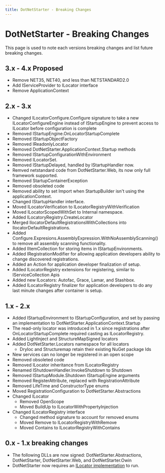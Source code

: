 ```yaml
---
title: DotNetStarter - Breaking Changes
---
```

# DotNetStarter - Breaking Changes

This page is used to note each versions breaking changes and list future breaking changes.

## 3.x - 4.x Proposed

* Remove NET35, NET40, and less than NETSTANDARD2.0
* Add IServiceProvider to ILocator interface
* Remove ApplicationContext

## 2.x - 3.x
* Changed ILocatorConfigure.Configure signature to take a new ILocatorConfigureEngine instead of IStartupEngine to prevent access to ILocator before configuration is complete
* Removed IStartupEngine.OnLocatorStartupComplete
* Removed IStartupObjectFactory
* Removed IReadonlyLocator
* Removed DotNetStarter.ApplicationContext.Startup methods
* Removed IStartupConfigurationWithEnvironment
* Removed ILocatorSet.
* Removed IStartupDelayed, handled by IStartupHandler now.
* Remved netstandard code from DotNetStarter.Web, its now only full framework supported.
* Removed StartupContainerException
* Removed obsoleted code
* Removed ability to set Import<T> when StartupBuilder isn't using the applicationContext.
* Changed IStartupHandler interface.
* Moved ILocatorVerification to ILocatorRegistryWithVerification
* Moved ILocatorScopedWithSet to Internal namespace.
* Added ILocatoryRegistry.CreateLocator
* Merged IlocatorDefaultRegistrationsWithCollections into IlocatorDefaultRegistrations.
* Added Configure.Expresions.AssemblyExpression.WithNoAssemblyScanning() to remove all assembly scanning functionality.
* Added IItemCollection for storing items in IStartupEnvironments.
* Added IRegistrationModifier for allowing application developers ability to change discovered registrations.
* Added an Action<ILocatoryRegistry> for application developer finalization of setup.
* Added ILocatorRegistry extensions for registering, similar to IServiceCollection Apis
* Added new ILocators: Autofac, Grace, Lamar, and Stashbox.
* Added ILocatorRegistry finalizer for application developers to do any last minute changes after container is setup.

## 1.x - 2.x
* Added IStartupEnvironment to IStartupConfiguration, and set by passing an implementation to DotNetStarter.ApplicationContext.Startup
* The read-only locator was introduced in 1.x since registrations after OnLocatorStartupComplete required casting as ILocatorRegistry.
* Added LightInject and StructureMapSigned locators
* Added DotNetStarter.Locators namespace for all locators
  * DryIoc and Structuremap retain their existing NuGet package Ids
* New services can no longer be registered in an open scope
* Removed obsoleted code
* Removed ILocator inheritance from ILocatorRegistry
* Renamed IShutdownHandler.InvokeShutdown to Shutdown
* Removed IStartupModule.Shutdown IStartupEngine arguments
* Removed RegisterAttribute, replaced with RegistrationAttribute
* Removed LifeTime and ConstructorType enums
* Moved RegistrationConfiguration to DotNetStarter.Abstractions
* Changed ILocator
  * Removed OpenScope
  * Moved BuildUp to ILocatorWithPropertyInjection
* Changed ILocatorRegistry interface
  * Changed method signature to account for removed enums
  * Moved Remove to ILocatorRegistryWithRemove
  * Moved Contains to ILocatorRegistryWithContains
 
## 0.x - 1.x breaking changes

 * The following DLLs are now signed: DotNetStarter.Abstractions, DotNetStarter, DotNetStarter.Web, and DotNetStarter.Owin
 * DotNetStarter now requires an [ILocator implementation](https://bmcdavid.github.io/DotNetStarter/ilocator-setup.html) to run.
